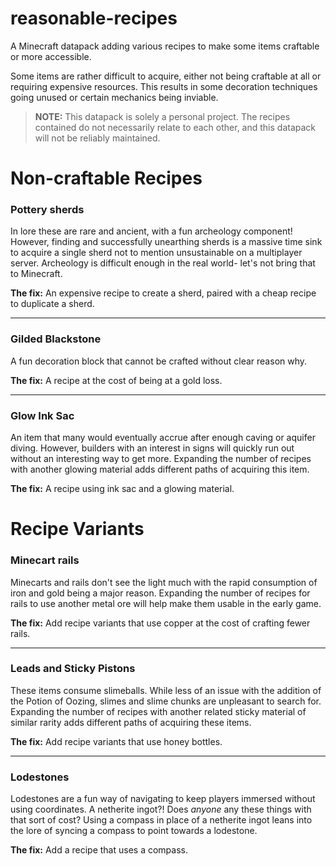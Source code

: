 # reasonable-recipes
A Minecraft datapack adding various recipes to make some items craftable or more accessible.

Some items are rather difficult to acquire, either not being craftable at all or requiring expensive resources. This results in some decoration techniques going unused or certain mechanics being inviable.

> **NOTE:** This datapack is solely a personal project. The recipes contained do not necessarily relate to each other, and this datapack will not be reliably maintained.

# Non-craftable Recipes

### Pottery sherds

In lore these are rare and ancient, with a fun archeology component! However, finding and successfully unearthing sherds is a massive time sink to acquire a single sherd not to mention unsustainable on a multiplayer server. Archeology is difficult enough in the real world- let's not bring that to Minecraft.

**The fix:** An expensive recipe to create a sherd, paired with a cheap recipe to duplicate a sherd.

---

### Gilded Blackstone

A fun decoration block that cannot be crafted without clear reason why.

**The fix:** A recipe at the cost of being at a gold loss.

---

### Glow Ink Sac

An item that many would eventually accrue after enough caving or aquifer diving. However, builders with an interest in signs will quickly run out without an interesting way to get more. Expanding the number of recipes with another glowing material adds different paths of acquiring this item.

**The fix:** A recipe using ink sac and a glowing material.

# Recipe Variants

### Minecart rails

Minecarts and rails don't see the light much with the rapid consumption of iron and gold being a major reason. Expanding the number of recipes for rails to use another metal ore will help make them usable in the early game.

**The fix:** Add recipe variants that use copper at the cost of crafting fewer rails.

---

### Leads and Sticky Pistons

These items consume slimeballs. While less of an issue with the addition of the Potion of Oozing, slimes and slime chunks are unpleasant to search for. Expanding the number of recipes with another related sticky material of similar rarity adds different paths of acquiring these items.

**The fix:** Add recipe variants that use honey bottles.

---

### Lodestones

Lodestones are a fun way of navigating to keep players immersed without using coordinates. A netherite ingot?! Does _anyone_ any these things with that sort of cost? Using a compass in place of a netherite ingot leans into the lore of syncing a compass to point towards a lodestone.

**The fix:** Add a recipe that uses a compass.

